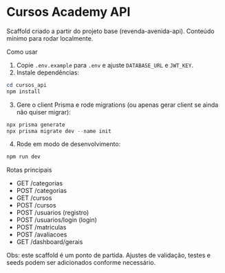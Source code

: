 # Cursos Academy API

Scaffold criado a partir do projeto base (revenda-avenida-api). Conteúdo mínimo para rodar localmente.

Como usar
1. Copie `.env.example` para `.env` e ajuste `DATABASE_URL` e `JWT_KEY`.
2. Instale dependências:

```powershell
cd cursos_api
npm install
```

3. Gere o client Prisma e rode migrations (ou apenas gerar client se ainda não quiser migrar):

```powershell
npx prisma generate
npx prisma migrate dev --name init
```

4. Rode em modo de desenvolvimento:

```powershell
npm run dev
```

Rotas principais
- GET /categorias
- POST /categorias
- GET /cursos
- POST /cursos
- POST /usuarios (registro)
- POST /usuarios/login (login)
- POST /matriculas
- POST /avaliacoes
- GET /dashboard/gerais

Obs: este scaffold é um ponto de partida. Ajustes de validação, testes e seeds podem ser adicionados conforme necessário.
